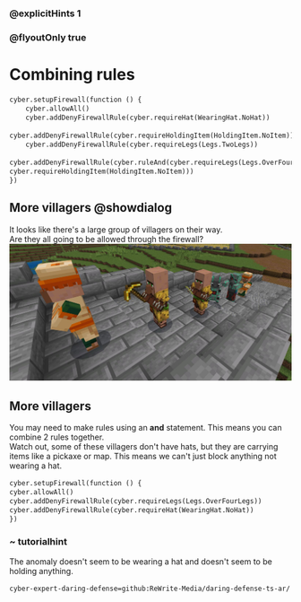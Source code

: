 ### @explicitHints 1
### @flyoutOnly true

# Combining rules

```ghost
cyber.setupFirewall(function () {
    cyber.allowAll()
    cyber.addDenyFirewallRule(cyber.requireHat(WearingHat.NoHat))
    cyber.addDenyFirewallRule(cyber.requireHoldingItem(HoldingItem.NoItem))
    cyber.addDenyFirewallRule(cyber.requireLegs(Legs.TwoLegs))
    cyber.addDenyFirewallRule(cyber.ruleAnd(cyber.requireLegs(Legs.OverFourLegs), cyber.requireHoldingItem(HoldingItem.NoItem)))
})

```

## More villagers @showdialog
It looks like there's a large group of villagers on their way.   
Are they all going to be allowed through the firewall? 
![Villagers](https://raw.githubusercontent.com/CausewayDigital/Minecraft-EE-MakeCode/main/tutorials/cyber-kingdom/firewall/images/level_4.jpg)


## More villagers
You may need to make rules using an **and** statement. This means you can combine 2 rules together.   
Watch out, some of these villagers don't have hats, but they are carrying items like a pickaxe or map. This means we can't just block anything not wearing a hat.  


```template
cyber.setupFirewall(function () {
cyber.allowAll()
cyber.addDenyFirewallRule(cyber.requireLegs(Legs.OverFourLegs))
cyber.addDenyFirewallRule(cyber.requireHat(WearingHat.NoHat))
})
```

### ~ tutorialhint
The anomaly doesn't seem to be wearing a hat and doesn't seem to be holding anything.

```package
cyber-expert-daring-defense=github:ReWrite-Media/daring-defense-ts-ar/
```